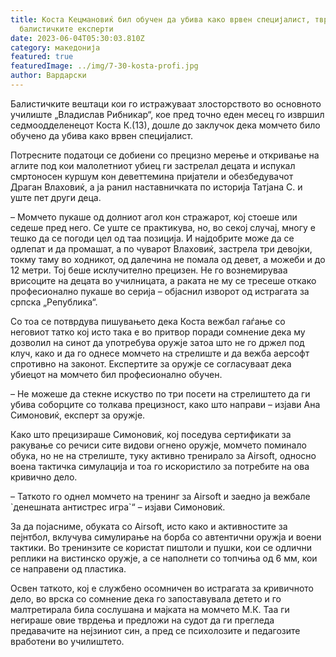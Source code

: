 ```yaml
---
title: Коста Кецмановиќ бил обучен да убива како врвен специјалист, тврдат
  балистичките експерти
date: 2023-06-04T05:30:03.810Z
category: македонија
featured: true
featuredImage: ../img/7-30-kosta-profi.jpg
author: Вардарски
---
```

<!--StartFragment-->

Балистичките вештаци кои го истражуваат злосторството во основното училиште „Владислав Рибникар“, кое пред точно еден месец го извршил седмоодделенецот Коста К.(13), дошле до заклучок дека момчето било обучено да убива како врвен специјалист.

Потресните податоци се добиени со прецизно мерење и откривање на аглите под кои малолетниот убиец ги застрелал децата и испукал смртоносен куршум кон деветтемина пријатели и обезбедувачот Драган Влаховиќ, а ја ранил наставничката по историја Татјана С. и уште пет други деца.

– Момчето пукаше од долниот агол кон стражарот, кој стоеше или седеше пред него. Се уште се практикува, но, во секој случај, многу е тешко да се погоди цел од таа позиција. И најдобрите може да се одлепат и да промашат, а по чуварот Влаховиќ, застрела три девојки, токму таму во ходникот, од далечина не помала од девет, а можеби и до 12 метри. Тој беше исклучително прецизен. Не го вознемируваа врисоците на децата во училницата, а раката не му се тресеше откако професионално пукаше во серија – објаснил изворот од истрагата за српска „Република“.

Со тоа се потврдува пишувањето дека Коста вежбал гаѓање со неговиот татко кој исто така е во притвор поради сомнение дека му дозволил на синот да употребува оружје затоа што не го држел под клуч, како и да го однесе момчето на стрелиште и да вежба аерсофт спротивно на законот. Експертите за оружје се согласуваат дека убиецот на момчето бил професионално обучен.

– Не можеше да стекне искуство по три посети на стрелиштето да ги убива соборците со толкава прецизност, како што направи – изјави Ана Симоновиќ, експерт за оружје.

Како што прецизираше Симоновиќ, кој поседува сертификати за ракување со речиси сите видови огнено оружје, момчето поминало обука, но не на стрелиште, туку активно тренирало за Airsoft, односно воена тактичка симулација и тоа го искористило за потребите на ова кривично дело.

– Таткото го однел момчето на тренинг за Airsoft и заедно ја вежбале \`денешната антистрес игра\`“ – изјави Симоновиќ.

За да појасниме, обуката со Airsoft, исто како и активностите за пејнтбол, вклучува симулирање на борба со автентични оружја и воени тактики. Во тренинзите се користат пиштоли и пушки, кои се одлични реплики на вистинско оружје, а се наполнети со топчиња од 6 мм, кои се направени од пластика.

Освен таткото, кој е службено осомничен во истрагата за кривичното дело, во врска со сомнение дека го запоставувала детето и го малтретирала била сослушана и мајката на момчето М.К. Таа ги негираше овие тврдења и предложи на судот да ги прегледа предавачите на нејзиниот син, а пред се психолозите и педагозите вработени во училиштето.

<!--EndFragment-->
